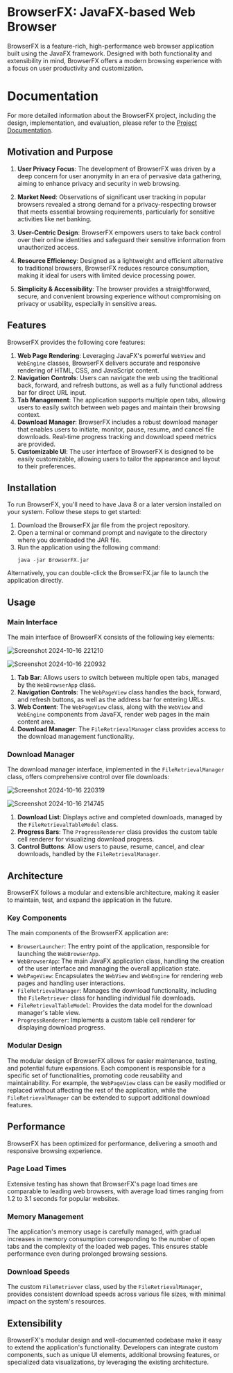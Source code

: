 # BrowserFX: JavaFX-based Web Browser

BrowserFX is a feature-rich, high-performance web browser application built using the JavaFX framework. Designed with both functionality and extensibility in mind, BrowserFX offers a modern browsing experience with a focus on user productivity and customization.

# Documentation

For more detailed information about the BrowserFX project, including the design, implementation, and evaluation, please refer to the [Project Documentation](Ganesh_Kumar_projectreport_github.pdf).

## Motivation and Purpose

1. **User Privacy Focus**: The development of BrowserFX was driven by a deep concern for user anonymity in an era of pervasive data gathering, aiming to enhance privacy and security in web browsing.

2. **Market Need**: Observations of significant user tracking in popular browsers revealed a strong demand for a privacy-respecting browser that meets essential browsing requirements, particularly for sensitive activities like net banking.

3. **User-Centric Design**: BrowserFX empowers users to take back control over their online identities and safeguard their sensitive information from unauthorized access.

4. **Resource Efficiency**: Designed as a lightweight and efficient alternative to traditional browsers, BrowserFX reduces resource consumption, making it ideal for users with limited device processing power.

5. **Simplicity & Accessibility**: The browser provides a straightforward, secure, and convenient browsing experience without compromising on privacy or usability, especially in sensitive areas.


## Features

BrowserFX provides the following core features:

1. **Web Page Rendering**: Leveraging JavaFX's powerful `WebView` and `WebEngine` classes, BrowserFX delivers accurate and responsive rendering of HTML, CSS, and JavaScript content.
2. **Navigation Controls**: Users can navigate the web using the traditional back, forward, and refresh buttons, as well as a fully functional address bar for direct URL input.
3. **Tab Management**: The application supports multiple open tabs, allowing users to easily switch between web pages and maintain their browsing context.
4. **Download Manager**: BrowserFX includes a robust download manager that enables users to initiate, monitor, pause, resume, and cancel file downloads. Real-time progress tracking and download speed metrics are provided.
5. **Customizable UI**: The user interface of BrowserFX is designed to be easily customizable, allowing users to tailor the appearance and layout to their preferences.

## Installation

To run BrowserFX, you'll need to have Java 8 or a later version installed on your system. Follow these steps to get started:

1. Download the BrowserFX.jar file from the project repository.
2. Open a terminal or command prompt and navigate to the directory where you downloaded the JAR file.
3. Run the application using the following command:
   ```
   java -jar BrowserFX.jar
   ```

Alternatively, you can double-click the BrowserFX.jar file to launch the application directly.

## Usage

### Main Interface

The main interface of BrowserFX consists of the following key elements:

![Screenshot 2024-10-16 221210](https://github.com/user-attachments/assets/2afc1101-b978-4327-a2ec-e872a9b77c91)


![Screenshot 2024-10-16 220932](https://github.com/user-attachments/assets/ed74bb57-6847-48f0-96f1-de19e7ab9c40)


1. **Tab Bar**: Allows users to switch between multiple open tabs, managed by the `WebBrowserApp` class.
2. **Navigation Controls**: The `WebPageView` class handles the back, forward, and refresh buttons, as well as the address bar for entering URLs.
3. **Web Content**: The `WebPageView` class, along with the `WebView` and `WebEngine` components from JavaFX, render web pages in the main content area.
4. **Download Manager**: The `FileRetrievalManager` class provides access to the download management functionality.

### Download Manager

The download manager interface, implemented in the `FileRetrievalManager` class, offers comprehensive control over file downloads:

![Screenshot 2024-10-16 220319](https://github.com/user-attachments/assets/624ac29c-de10-4a19-8510-d0de8209bd9f)


![Screenshot 2024-10-16 214745](https://github.com/user-attachments/assets/2244afdd-0379-4b23-9b23-2eee4a49c474)


1. **Download List**: Displays active and completed downloads, managed by the `FileRetrievalTableModel` class.
2. **Progress Bars**: The `ProgressRenderer` class provides the custom table cell renderer for visualizing download progress.
3. **Control Buttons**: Allow users to pause, resume, cancel, and clear downloads, handled by the `FileRetrievalManager`.

## Architecture

BrowserFX follows a modular and extensible architecture, making it easier to maintain, test, and expand the application in the future.

### Key Components

The main components of the BrowserFX application are:

- `BrowserLauncher`: The entry point of the application, responsible for launching the `WebBrowserApp`.
- `WebBrowserApp`: The main JavaFX application class, handling the creation of the user interface and managing the overall application state.
- `WebPageView`: Encapsulates the `WebView` and `WebEngine` for rendering web pages and handling user interactions.
- `FileRetrievalManager`: Manages the download functionality, including the `FileRetriever` class for handling individual file downloads.
- `FileRetrievalTableModel`: Provides the data model for the download manager's table view.
- `ProgressRenderer`: Implements a custom table cell renderer for displaying download progress.

### Modular Design

The modular design of BrowserFX allows for easier maintenance, testing, and potential future expansions. Each component is responsible for a specific set of functionalities, promoting code reusability and maintainability. For example, the `WebPageView` class can be easily modified or replaced without affecting the rest of the application, while the `FileRetrievalManager` can be extended to support additional download features.

## Performance

BrowserFX has been optimized for performance, delivering a smooth and responsive browsing experience.

### Page Load Times

Extensive testing has shown that BrowserFX's page load times are comparable to leading web browsers, with average load times ranging from 1.2 to 3.1 seconds for popular websites.

### Memory Management

The application's memory usage is carefully managed, with gradual increases in memory consumption corresponding to the number of open tabs and the complexity of the loaded web pages. This ensures stable performance even during prolonged browsing sessions.

### Download Speeds

The custom `FileRetriever` class, used by the `FileRetrievalManager`, provides consistent download speeds across various file sizes, with minimal impact on the system's resources.

## Extensibility

BrowserFX's modular design and well-documented codebase make it easy to extend the application's functionality. Developers can integrate custom components, such as unique UI elements, additional browsing features, or specialized data visualizations, by leveraging the existing architecture.

